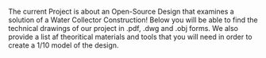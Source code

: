 The current Project is about an Open-Source Design that examines a solution of a Water Collector Construction!
Below you will be able to find the technical drawings of our project in .pdf, .dwg and .obj forms.
We also provide a list af theoritical materials and tools that you will need in order to create a 1/10 model of the design.
